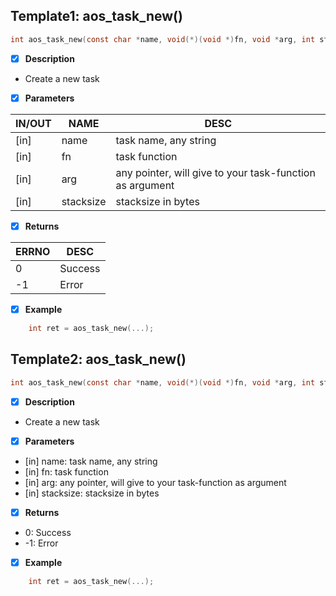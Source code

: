 ## Template1: aos_task_new()
```c
int aos_task_new(const char *name, void(*)(void *)fn, void *arg, int stack_size)
```
- [x] **Description**
- Create a new task

- [x] **Parameters**

| IN/OUT| NAME| DESC |
|-------|-----|------|
| [in] | name      | task name, any string |
| [in] | fn        | task function |
| [in] | arg       | any pointer, will give to your task-function as argument |
| [in] | stacksize | stacksize in bytes |

- [x] **Returns**

| ERRNO | DESC |
|-------|------|
| 0 | Success |
| -1 | Error |

- [x] **Example**
```c
    int ret = aos_task_new(...);
```

## Template2: aos_task_new()
```c
int aos_task_new(const char *name, void(*)(void *)fn, void *arg, int stack_size)
```
- [x] **Description**
- Create a new task

- [x] **Parameters**
- [in] name:      task name, any string
- [in] fn:        task function
- [in] arg:       any pointer, will give to your task-function as argument
- [in] stacksize: stacksize in bytes

- [x] **Returns**
-  0: Success
- -1: Error

- [x] **Example**
```c
    int ret = aos_task_new(...);
```